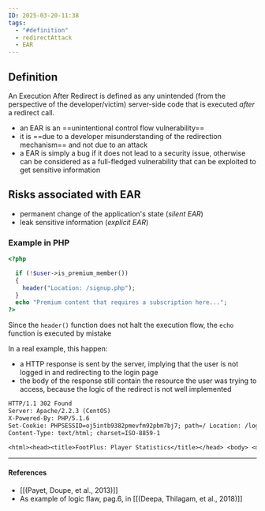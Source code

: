 ```yaml
---
ID: 2025-03-20-11:38
tags:
  - "#definition"
  - redirectAttack
  - EAR
---
```

## Definition

An Execution After Redirect is defined as any unintended (from the perspective of the developer/victim) server-side code that is executed *after* a redirect call.
- an EAR is an ==unintentional control flow vulnerability==
- it is ==due to a developer misunderstanding of the redirection mechanism== and not due to an attack
- a EAR is simply a bug if it does not lead to a security issue, otherwise can be considered as a full-fledged vulnerability that can be exploited to get sensitive information

## Risks associated with EAR

- permanent change of the application's state (*silent EAR*)
- leak sensitive information (*explicit EAR*)

### Example in PHP

```PHP
<?php 

  if (!$user->is_premium_member())
  {
    header("Location: /signup.php");
  }
  echo "Premium content that requires a subscription here...";
?>
```

Since the `header()` function does not halt the execution flow, the `echo` function is executed by mistake

In a real example, this happen:
- a HTTP response is sent by the server, implying that the user is not logged in and redirecting to the login page
- the body of the response still contain the resource the user was trying to access, because the logic of the redirect is not well implemented

```txt
HTTP/1.1 302 Found
Server: Apache/2.2.3 (CentOS)
X-Powered-By: PHP/5.1.6
Set-Cookie: PHPSESSID=oj5intb9382pmevfm92pbm7bj7; path=/ Location: /login.php?auth=false
Content-Type: text/html; charset=ISO-8859-1

<html><head><title>FootPlus: Player Statistics</title></head> <body> <div id="main_container"> <b>Player Name: </b>Christopher Vigna<br/> <b>Position: </b>TE<br/> <b>Avg Yds: </b>XYZ<br/> <b>Avg Points: </b>X<br/> ... More Content ... </div> </body> </html>
```

---
#### References
-  [[(Payet, Doupe, et al., 2013)]]
- As example of logic flaw, pag.6, in [[(Deepa, Thilagam, et al., 2018)]]